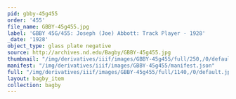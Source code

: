 ```yaml
---
pid: gbby-45g455
order: '455'
file_name: GBBY-45g455.jpg
label: 'GBBY 45G/455: Joseph (Joe) Abbott: Track Player - 1928'
_date: '1928'
object_type: glass plate negative
source: http://archives.nd.edu/Bagby/GBBY-45g455.jpg
thumbnail: "/img/derivatives/iiif/images/GBBY-45g455/full/250,/0/default.jpg"
manifest: "/img/derivatives/iiif/images/GBBY-45g455/manifest.json"
full: "/img/derivatives/iiif/images/GBBY-45g455/full/1140,/0/default.jpg"
layout: bagby_item
collection: bagby
---
```


